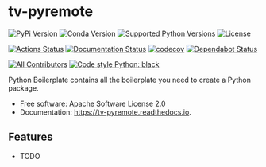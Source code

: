 # tv-pyremote

[![PyPi Version](https://img.shields.io/pypi/v/tv_pyremote.svg)](https://pypi.org/project/tv-pyremote/)
[![Conda Version](https://img.shields.io/conda/vn/conda-forge/tv-pyremote.svg)](https://anaconda.org/conda-forge/tv-pyremote)
[![Supported Python Versions](https://img.shields.io/pypi/pyversions/tv_pyremote.svg)](https://pypi.org/project/tv-pyremote/)
[![License](https://img.shields.io/badge/License-Apache%202.0-blue.svg)](https://opensource.org/licenses/Apache-2.0)

[![Actions Status](https://github.com/s-weigand/tv-pyremote/workflows/Tests/badge.svg)](https://github.com/s-weigand/tv-pyremote/actions)
[![Documentation Status](https://readthedocs.org/projects/tv-pyremote/badge/?version=latest)](https://tv-pyremote.readthedocs.io/en/latest/?badge=latest)
[![codecov](https://codecov.io/gh/s-weigand/tv-pyremote/branch/master/graph/badge.svg)](https://codecov.io/gh/s-weigand/tv-pyremote)
[![Dependabot Status](https://api.dependabot.com/badges/status?host=github&repo=s-weigand/tv-pyremote)](https://dependabot.com)

[![All Contributors](https://img.shields.io/github/all-contributors/s-weigand/tv-pyremote)](#contributors)
[![Code style Python: black](https://img.shields.io/badge/code%20style-black-000000.svg)](https://github.com/psf/black)

Python Boilerplate contains all the boilerplate you need to create a Python package.

- Free software: Apache Software License 2.0
- Documentation: https://tv-pyremote.readthedocs.io.

## Features

- TODO
